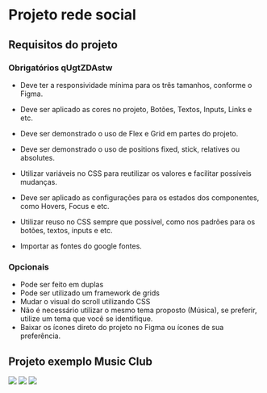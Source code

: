 # Projeto rede social
 
## Requisitos do projeto

### Obrigatórios qUgtZDAstw

* Deve ter a responsividade mínima para os três tamanhos, conforme o Figma.

* Deve ser aplicado as cores no projeto, Botões, Textos, Inputs, Links e etc. 

* Deve ser demonstrado o uso de Flex e Grid em partes do projeto.

* Deve ser demonstrado o uso de positions fixed, stick, relatives ou absolutes.

* Utilizar variáveis no CSS para reutilizar os valores e facilitar possíveis mudanças.

* Deve ser aplicado as configurações para os estados dos componentes, como Hovers, Focus e etc.

* Utilizar reuso no CSS sempre que possível, como nos padrões para os botões, textos, inputs e etc.

* Importar as fontes do google fontes.


### Opcionais
* Pode ser feito em duplas
* Pode ser utilizado um framework de grids
* Mudar o visual do scroll utilizando CSS
* Não é necessário utilizar o mesmo tema proposto (Música), se preferir, utilize um tema que você se identifique. 
* Baixar os ícones direto do projeto no Figma ou ícones de sua preferência.

## Projeto exemplo Music Club

<img src="assets/requisitos/desktop.png">
<img src="assets/requisitos/tablet.png">
<img src="assets/requisitos/mobile.png">